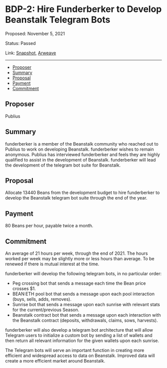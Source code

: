 # BDP-2: Hire Funderberker to Develop Beanstalk Telegram Bots

Proposed: November 5, 2021

Status: Passed

Link: [Snapshot](https://snapshot.org/#/beanstalkfarms.eth/proposal/0xb0069c65e7f5ae25671e5d17f3b5c8b2a42c37d8af714a3f5d539a4adbea7587), [Arweave](https://arweave.net/Pczfhn2NDGbCvJFh_v_B7bldQDGvcSlOpLMGs9QjiBU)

---

- [Proposer](#proposer)
- [Summary](#summary)
- [Proposal](#Proposal)
- [Payment](#payment)
- [Commitment](#commitment)

## Proposer

Publius

## Summary

funderberker is a member of the Beanstalk community who reached out to Publius to work on developing Beanstalk. funderberker wishes to remain anonymous. Publius has interviewed funderberker and feels they are highly qualified to assist in the development of Beanstalk. funderberker will lead the development of the telegram bot suite for Beanstalk.

## Proposal

Allocate 13440 Beans from the development budget to hire funderberker to develop the Beanstalk telegram bot suite through the end of the year.

## Payment 

80 Beans per hour, payable twice a month.

## Commitment

An average of 21 hours per week, through the end of 2021. The hours worked per week may be slightly more or less hours than average. To be renewed if there is mutual interest at the time.

funderberker will develop the following telegram bots, in no particular order:

- Peg crossing bot that sends a message each time the Bean price crosses $1.
- BEAN:ETH pool bot that sends a message upon each pool interaction (buys, sells, adds, removes).
- Sunrise bot that sends a message upon each sunrise with relevant stats for the current/previous Season.
- Beanstalk contract bot that sends a message upon each interaction with the Beanstalk contract (deposits, withdrawals, claims, sows, harvests).

funderberker will also develop a telegram bot architecture that will allow Telegram users to initialize a custom bot by sending a list of wallets and then return all relevant information for the given wallets upon each sunrise.

The Telegram bots will serve an important function in creating more efficient and widespread access to data on Beanstalk. Improved data will create a more efficient market around Beanstalk.
